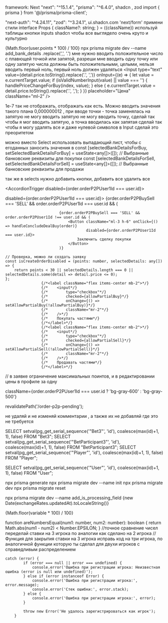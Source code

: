 
framework: Next "next": "^15.1.4",  "prisma": "^6.4.0",  shadcn , zod
import { prisma } from '@/prisma/prisma-client';

"next-auth": "^4.24.11",  "zod": "^3.24.1", ui.shadcn.com 'next/form'
примени стили interface Props { className?: string; }   = ({className}) используй таблицы кнопки inputs shadcn чтобы все выглядело очень круто и культурно

{Math.floor(user.points * 100) / 100}
npx prisma migrate dev --name add_bank_details
.replace(',', '.')
мне нужно вводить положительное число с плавющей точкой или запятой, разреши мне вводить одну точку или одну запятую
числа должны быть положительными, целыми, нельзя вводить первый ноль, первый ноль должен удаляться
<Input
type="text"
value={detail.price.toString().replace('.', ',')}
onInput={(e) => {
let value = e.currentTarget.value;
if (isValidNumberInput(value) || value === '') {
handlePriceChangeForBuy(index, value);
} else {
e.currentTarget.value = detail.price.toString().replace('.', ',');
}
}}
placeholder="Цена"
className="ml-2"
/>

1e-7 так не отображать, отображать как есть. Можно вводить значения такого плана 0,000000012 , при вводе точки - точка заменялась на запятую
не могу вводить запятую не могу вводить точку, сделай так чтобы я мог вводить запятую, а точка вводилась как запятая
сделай так чтобы я могу удалять все и даже нулевой символов в Input сделай это преоритетом

можно вместо Select использовать выпадающий лист, чтобы с егоданных заносить значения в
const [selectedBankDetailsForBuy, setSelectedBankDetailsForBuy] = useState<any[]>([]); // Выбранные банковские реквизиты для покупки
const [selectedBankDetailsForSell, setSelectedBankDetailsForSell] = useState<any[]>([]); // Выбранные банковские реквизиты для продажи

так же в selects нужно добавить кнопки, добавить все удалить все

<AccordionTrigger disabled={order.orderP2PUser1Id === user.id}>

disabled={order.orderP2PUser1Id === user.id}>
{order.orderP2PBuySell === 'SELL' && order.orderP2PUser1Id === user.id && (

                            {order.orderP2PBuySell === 'SELL' &&  order.orderP2PUser1Id !== user.id && (
                                <Button className="ml-3 h-6" onClick={() => handleConcludeDealBuy(order)}
                                        disabled={order.orderP2PUser1Id === user.id}>
                                    Заключить сделку покупки
                                </Button>
                            )}

    // Проверка, можно ли создать заявку
    const isCreateOrderDisabled = (points: number, selectedDetails: any[]) => {
        return points < 30 || selectedDetails.length === 0 || selectedDetails.some(detail => detail.price <= 0);
    };
                    {/*<label className="flex items-center mb-2">*/}
                    {/*    <input*/}
                    {/*        type="checkbox"*/}
                    {/*        checked={allowPartialBuy}*/}
                    {/*        onChange={() => setAllowPartialBuy(!allowPartialBuy)}*/}
                    {/*        className="mr-2"*/}
                    {/*    />*/}
                    {/*    Покупать частями*/}
                    {/*</label>*/}
                    {/*<label className="flex items-center mb-2">*/}
                    {/*    <input*/}
                    {/*        type="checkbox"*/}
                    {/*        checked={allowPartialSell}*/}
                    {/*        onChange={() => setAllowPartialSell(!allowPartialSell)}*/}
                    {/*        className="mr-2"*/}
                    {/*    />*/}
                    {/*    Продавать частями*/}
                    {/*</label>*/}


// в заявке ограничение максимальных поинтов, и в редактировании цены в профиле за одну

className={order.orderP2PUser1Id === user.id ? 'bg-gray-600' : 'bg-gray-500'}

revalidatePath('/order-p2p-pending');

не удаляй и не изменяй комментарии , а также их не добавляй где это не требуется


SELECT setval(pg_get_serial_sequence('"Bet3"', 'id'), coalesce(max(id)+1, 1), false) FROM "Bet3";
SELECT setval(pg_get_serial_sequence('"BetParticipant3"', 'id'), coalesce(max(id)+1, 1), false) FROM "BetParticipant3";
SELECT setval(pg_get_serial_sequence('"Player"', 'id'), coalesce(max(id)+1, 1), false) FROM "Player";

SELECT setval(pg_get_serial_sequence('"User"', 'id'), coalesce(max(id)+1, 1), false) FROM "User";

npx prisma generate
npx prisma migrate dev --name init
npx prisma migrate dev
npx prisma migrate reset

npx prisma migrate dev --name add_is_processing_field
{new Date(exchangeRates.updatedAt).toLocaleString()}

{Math.floor(variable * 100) / 100}

function areNumbersEqual(num1: number, num2: number): boolean {
return Math.abs(num1 - num2) < Number.EPSILON;
} //точное сравнение чисел
переделай ставки на 3 игрока по аналогии как сделано на 2 игрока
// Функция для закрытия ставки на 3 игрока исправь код на три игрока, по аналогичной функции которую ты сделал для двухи игроков с справедливым распределением

```
catch (error) {
        if (error === null || error === undefined) {
            console.error('Ошибка при регистрации игрока: Неизвестная ошибка (error is null или undefined)');
        } else if (error instanceof Error) {
            console.error('Ошибка при регистрации игрока:', error.message);
            console.error('Стек ошибки:', error.stack);
        } else {
            console.error('Ошибка при регистрации игрока:', error);
        }

        throw new Error('Не удалось зарегистрироваться как игрок');
    }
```



